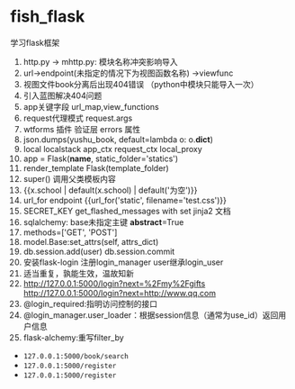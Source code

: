 # fish_flask
学习flask框架
1. http.py -> mhttp.py: 模块名称冲突影响导入
2. url->endpoint(未指定的情况下为视图函数名称) ->viewfunc
3. 视图文件book分离后出现404错误 （python中模块只能导入一次）
4. 引入蓝图解决404问题
5. app关键字段 url_map,view_functions
6. request代理模式 request.args
7. wtforms 插件 验证层 errors 属性
8. json.dumps(yushu_book, default=lambda o: o.__dict__)
9. local localstack app_ctx request_ctx local_proxy
10. app = Flask(__name__, static_folder='statics')
11. render_template Flask(template_folder)
12. super() 调用父类模板内容
13. {{x.school | default(x.school) | default('为空')}}
14. url_for endpoint {{url_for('static', filename='test.css')}}
15. SECRET_KEY get_flashed_messages with set jinja2 文档
16. sqlalchemy: base未指定主键 __abstract__=True
17. methods=['GET', 'POST']
18. model.Base:set_attrs(self, attrs_dict)
20. db.session.add(user) db.session.commit
21. 安装flask-login 注册login_manager user继承login_user
22. 适当重复，孰能生效，温故知新
23. http://127.0.0.1:5000/login?next=%2Fmy%2Fgifts http://127.0.0.1:5000/login?next=http://www.qq.com
24. @login_required:指明访问控制的接口
25. @login_manager.user_loader：根据session信息（通常为use_id）返回用户信息
26. flask-alchemy:重写filter_by

- `127.0.0.1:5000/book/search`
- `127.0.0.1:5000/register`
- `127.0.0.1:5000/register`